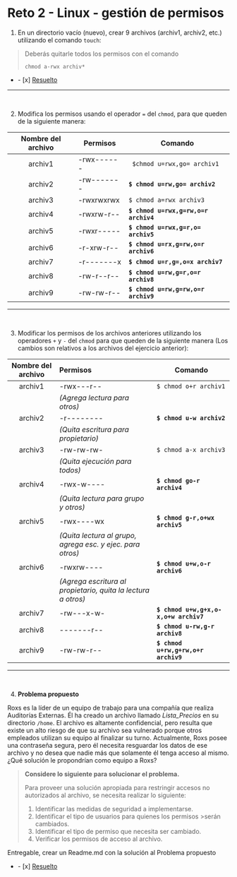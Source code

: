 # Reto 2 - Linux - gestión de permisos


1. En un directorio vacío (nuevo), crear 9 archivos (archiv1, archiv2, etc.) utilizando el comando `touch`:

> Deberás quitarle todos los permisos con el comando <pre>`chmod a-rwx archiv*`</pre>

<ul><li>- [x] <a href=https://github.com/dzarkV/bootcamp-2-challenge/blob/add/lauraRamos/02/challenge2Reto2Ejer1.sh target=_blank>Resuelto</a></li></ul>

---
<br>

2. Modifica los permisos usando el operador `=` del `chmod`, para que queden de la siguiente manera:
   
| Nombre del archivo | Permisos   | Comando                  |
|:------------------:|------------|--------------------------|
| archiv1            | -rwx------ | ` $chmod u=rwx,go= archiv1`|
| archiv2            | -rw------- | **```$ chmod u=rw,go= archiv2```**|
| archiv3            | -rwxrwxrwx | `$ chmod a=rwx archiv3`    |
| archiv4            | -rwxrw-r-- | **```$ chmod u=rwx,g=rw,o=r archiv4```**|
| archiv5            | -rwxr----- | **```$ chmod u=rwx,g=r,o= archiv5```**|
| archiv6            | -r-xrw-r-- | **```$ chmod u=rx,g=rw,o=r archiv6```**|
| archiv7            | -r-------x | **```$ chmod u=r,g=,o=x archiv7```**|
| archiv8            | -rw-r--r-- | **```$ chmod u=rw,g=r,o=r archiv8```**|
| archiv9            | -rw-rw-r-- | **```$ chmod u=rw,g=rw,o=r archiv9```**|

---
<br>

3. Modificar los permisos de los archivos anteriores utilizando los operadores `+` y  `-` del `chmod` para que queden de la siguiente manera (Los cambios son relativos a los archivos del ejercicio anterior):
   
| Nombre del archivo | Permisos   | Comando                  |
|:------------------:|:------------|--------------------------|
| archiv1            | -rwx---r-- | `$ chmod o+r archiv1`|
| |*(Agrega lectura para otros)*| |
| archiv2            | -r-------- | **`$ chmod u-w archiv2`**|
| |*(Quita escritura para propietario)* | |
| archiv3            | -rw-rw-rw- | `$ chmod a-x archiv3`    |
| |*(Quita ejecución para todos)*| |
| archiv4            | -rwx-w---- | **`$ chmod go-r archiv4`** |
| |*(Quita lectura para grupo y otros)*| |
| archiv5            | -rwx----wx | **`$ chmod g-r,o+wx archiv5`** |
| |*(Quita lectura al grupo, agrega esc. y ejec. para otros)*||
| archiv6            | -rwxrw---- | **`$ chmod u+w,o-r archiv6`** |
| |*(Agrega escritura al propietario, quita la lectura a otros)*| |
| archiv7            | -rw---x-w- | **`$ chmod u+w,g+x,o-x,o+w archiv7`** |
| archiv8            | -------r-- | **`$ chmod u-rw,g-r archiv8`** |
| archiv9            | -rw-rw-r-- | **`$ chmod u+rw,g+rw,o+r archiv9`** |

---
<br>

4. **Problema propuesto** 
   
Roxs es la líder de un equipo de trabajo para una compañía que realiza Auditorías Externas. Él ha creado un archivo llamado *Lista_Precios* en su directorio `/home`. El archivo es altamente confidencial, pero resulta que existe un alto riesgo de que su archivo  sea  vulnerado  porque  otros  empleados  utilizan  su  equipo  al  finalizar  su turno.   Actualmente,   Roxs   posee   una   contraseña   segura,   pero   él   necesita resguardar los datos de ese archivo y no desea que nadie más que solamente él tenga acceso al mismo. ¿Qué solución le propondrían como equipo a Roxs? 

>**Considere lo siguiente para solucionar el problema.** 
>
>Para  proveer  una  solución  apropiada  para  restringir  accesos  no autorizados  al archivo, se necesita realizar lo siguiente: 
>
>1. Identificar las medidas de seguridad a implementarse. 
>2. Identificar el tipo de usuarios para quienes los permisos >serán cambiados. 
>3. Identificar el tipo de permiso que necesita ser cambiado.
>4. Verificar los permisos de acceso al archivo.

Entregable, crear un Readme.md con la solución al Problema propuesto

<ul><li>- [x] <a href=https://github.com/dzarkV/bootcamp-2-challenge/blob/add/lauraRamos/02/Readme.md target=_blank>Resuelto</a></li></ul>
